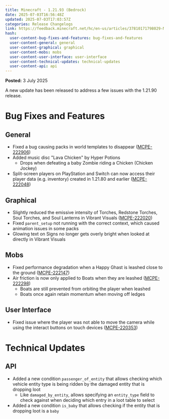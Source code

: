 ```yaml
---
title: Minecraft - 1.21.93 (Bedrock)
date: 2025-07-03T16:56:48Z
updated: 2025-07-03T17:03:57Z
categories: Release Changelogs
link: https://feedback.minecraft.net/hc/en-us/articles/37810171798029-Minecraft-1-21-93-Bedrock
hash:
  user-content-bug-fixes-and-features: bug-fixes-and-features
  user-content-general: general
  user-content-graphical: graphical
  user-content-mobs: mobs
  user-content-user-interface: user-interface
  user-content-technical-updates: technical-updates
  user-content-api: api
---
```


**Posted:** 3 July 2025

A new update has been released to address a few issues with the 1.21.90 release.

# Bug Fixes and Features

## General

- Fixed a bug causing packs in world templates to disappear ([MCPE-222906](https://bugs.mojang.com/browse/MCPE-222906))
- Added music disc "Lava Chicken" by Hyper Potions
  - Drops when defeating a baby Zombie riding a Chicken (Chicken Jockey)
- Split-screen players on PlayStation and Switch can now access their player data (e.g. inventory) created in 1.21.80 and earlier ([MCPE-222048](https://bugs.mojang.com/browse/MCPE-222048))

## Graphical

- Slightly reduced the emissive intensity of Torches, Redstone Torches, Soul Torches, and Soul Lanterns in Vibrant Visuals ([MCPE-222020](https://bugs.mojang.com/browse/MCPE-222020))
- Fixed `parent_setup` not running with the correct context, which caused animation issues in some packs
- Glowing text on Signs no longer gets overly bright when looked at directly in Vibrant Visuals

## Mobs

- Fixed performance degradation when a Happy Ghast is leashed close to the ground ([MCPE-222147](https://bugs.mojang.com/browse/MCPE-222147))
- Air friction is now only applied to Boats when they are leashed ([MCPE-222298](https://bugs.mojang.com/browse/MCPE-222298))
  - Boats are still prevented from orbiting the player when leashed
  - Boats once again retain momentum when moving off ledges

## User Interface

- Fixed issue where the player was not able to move the camera while using the interact buttons on touch devices ([MCPE-220353](https://bugs.mojang.com/browse/MCPE-220353))

# Technical Updates

## API

- Added a new condition `passenger_of_entity` that allows checking which vehicle entity type is being ridden by the damaged entity that is dropping loot
  - Like `damaged_by_entity`, allows specifying an `entity_type` field to check against when deciding which entry in a loot table to select
- Added a new condition `is_baby` that allows checking if the entity that is dropping loot is a `baby`
